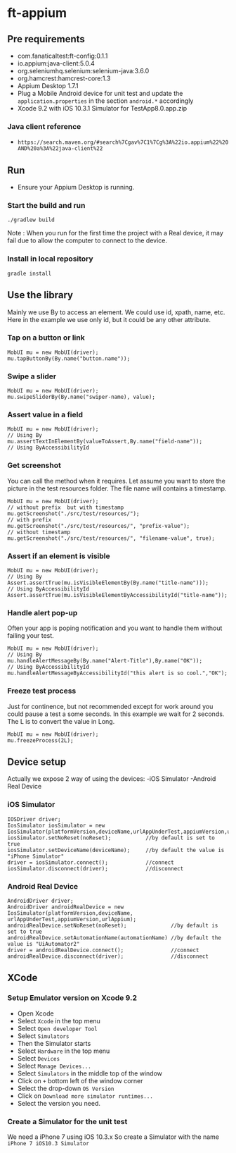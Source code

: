 # ft-appium

## Pre requirements
- com.fanaticaltest:ft-config:0.1.1
- io.appium:java-client:5.0.4
- org.seleniumhq.selenium:selenium-java:3.6.0
- org.hamcrest:hamcrest-core:1.3
- Appium Desktop 1.7.1
- Plug a Mobile Android device for unit test and update the `application.properties` in the section `android.*` accordingly
- Xcode 9.2 with iOS 10.3.1 Simulator for TestApp8.0.app.zip

### Java client reference
- `https://search.maven.org/#search%7Cgav%7C1%7Cg%3A%22io.appium%22%20AND%20a%3A%22java-client%22`

## Run

* Ensure your Appium Desktop is running.

### Start the build and run
```
./gradlew build
```
Note : When you run for the first time the project with a Real device, it may fail due to allow the computer to connect to the device.

### Install in local repository
```
gradle install
```

## Use the library

Mainly we use By to access an element. We could use id, xpath, name, etc. Here in the example we use only id, but it could be any other attribute.

### Tap on a button or link
```
MobUI mu = new MobUI(driver);
mu.tapButtonBy(By.name("button.name"));
```

### Swipe a slider
```
MobUI mu = new MobUI(driver);
mu.swipeSliderBy(By.name("swiper-name), value);
```

### Assert value in a field
```
MobUI mu = new MobUI(driver);
// Using By
mu.assertTextInElementBy(valueToAssert,By.name("field-name"));
// Using ByAccessibilityId

```

### Get screenshot
You can call the method when it requires. Let assume you want to store the picture in the test resources folder. The file name will contains a timestamp.
```
MobUI mu = new MobUI(driver);
// without prefix  but with timestamp
mu.getScreenshot("./src/test/resources/");
// with prefix
mu.getScreenshot("./src/test/resources/", "prefix-value");
// without timestamp
mu.getScreenshot("./src/test/resources/", "filename-value", true);
```

### Assert if an element is visible
```
MobUI mu = new MobUI(driver);
// Using By
Assert.assertTrue(mu.isVisibleElementBy(By.name("title-name")));
// Using ByAccessibilityId
Assert.assertTrue(mu.isVisibleElementByAccessibilityId("title-name"));
```

### Handle alert pop-up
Often your app is poping notification and you want to handle them without failing your test.
```
MobUI mu = new MobUI(driver);
// Using By
mu.handleAlertMessageBy(By.name("Alert-Title"),By.name("OK"));
// Using ByAccessibilityId
mu.handleAlertMessageByAccessibilityId("this alert is so cool.","OK");
```

### Freeze test process
Just for continence, but not recommended except for work around you could pause a test a some seconds.
In this example we wait for 2 seconds. The L is to convert the value in Long.
```
MobUI mu = new MobUI(driver);
mu.freezeProcess(2L);
```

## Device setup
Actually we expose 2 way of using the devices:
-iOS Simulator
-Android Real Device

### iOS Simulator
```
IOSDriver driver;
IosSimulator iosSimulator = new IosSimulator(platformVersion,deviceName,urlAppUnderTest,appiumVersion,urlAppium);
iosSimulator.setNoReset(noReset);           //by default is set to true
iosSimulator.setDeviceName(deviceName);     //by default the value is "iPhone Simulator"
driver = iosSimulator.connect();            //connect
iosSimulator.disconnect(driver);            //disconnect
```

### Android Real Device
```
AndroidDriver driver;
AndroidDriver androidRealDevice = new IosSimulator(platformVersion,deviceName, urlAppUnderTest,appiumVersion,urlAppium);
androidRealDevice.setNoReset(noReset);              //by default is set to true
androidRealDevice.setAutomationName(automationName) //by default the value is "UiAutomator2"
driver = androidRealDevice.connect();               //connect
androidRealDevice.disconnect(driver);               //disconnect
```

## XCode
### Setup Emulator version on Xcode 9.2
* Open Xcode
* Select `Xcode` in the top menu
* Select `Open developer Tool`
* Select `Simulators`
* Then the Simulator starts
* Select `Hardware` in the top menu
* Select `Devices`
* Select `Manage Devices...`
* Select `Simulators` in the middle top of the window
* Click on `+` bottom left of the window corner
* Select the drop-down `OS Version`
* Click on `Download more simulator runtimes...`
* Select the version you need.

### Create a Simulator for the unit test
We need a iPhone 7 using iOS 10.3.x So create a Simulator with the name `iPhone 7 iOS10.3 Simulator`

